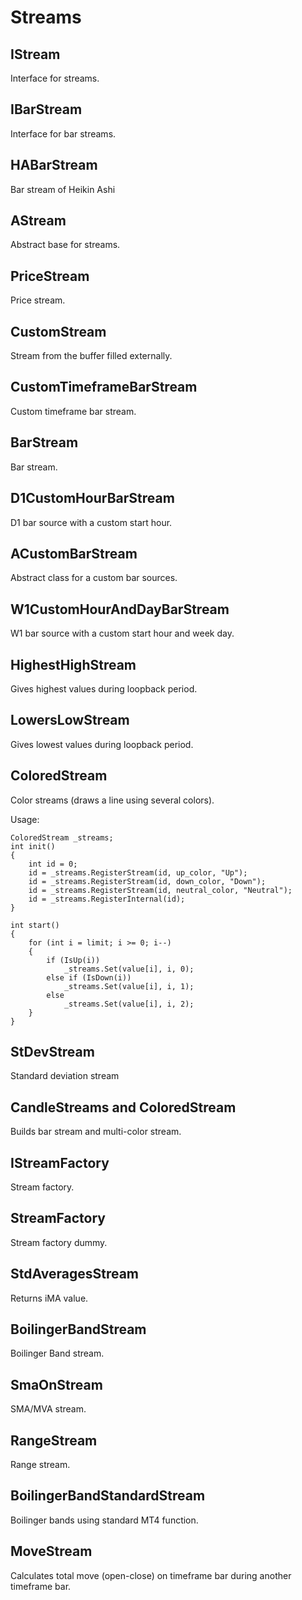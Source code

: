# Streams

## IStream

Interface for streams.

## IBarStream

Interface for bar streams.

## HABarStream

Bar stream of Heikin Ashi

## AStream

Abstract base for streams.

## PriceStream

Price stream.

## CustomStream

Stream from the buffer filled externally.

## CustomTimeframeBarStream

Custom timeframe bar stream.

## BarStream

Bar stream.

## D1CustomHourBarStream

D1 bar source with a custom start hour.

## ACustomBarStream

Abstract class for a custom bar sources.

## W1CustomHourAndDayBarStream

W1 bar source with a custom start hour and week day.

## HighestHighStream

Gives highest values during loopback period.

## LowersLowStream

Gives lowest values during loopback period.

## ColoredStream

Color streams (draws a line using several colors).

Usage:

    ColoredStream _streams;
    int init()
    {
        int id = 0;
        id = _streams.RegisterStream(id, up_color, "Up");
        id = _streams.RegisterStream(id, down_color, "Down");
        id = _streams.RegisterStream(id, neutral_color, "Neutral");
        id = _streams.RegisterInternal(id);
    }

    int start()
    {
        for (int i = limit; i >= 0; i--)
        {
            if (IsUp(i))
                _streams.Set(value[i], i, 0);
            else if (IsDown(i)) 
                _streams.Set(value[i], i, 1);
            else
                _streams.Set(value[i], i, 2);
        }
    }

## StDevStream

Standard deviation stream

## CandleStreams and ColoredStream

Builds bar stream and multi-color stream.

## IStreamFactory

Stream factory.

## StreamFactory

Stream factory dummy.

## StdAveragesStream

Returns iMA value.

## BoilingerBandStream

Boilinger Band stream.

## SmaOnStream

SMA/MVA stream.

## RangeStream

Range stream.

## BoilingerBandStandardStream

Boilinger bands using standard MT4 function.

## MoveStream

Calculates total move (open-close) on timeframe bar during another timeframe bar.